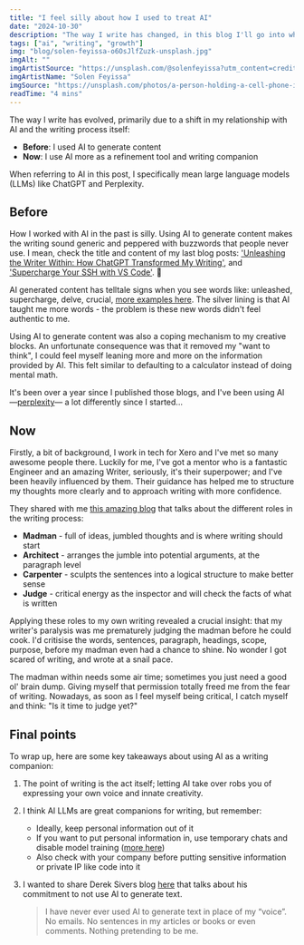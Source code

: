 ```yaml
---
title: "I feel silly about how I used to treat AI"
date: "2024-10-30"
description: "The way I write has changed, in this blog I'll go into why. Spoler alert: it's mostly my relationship with AI and the way I utilise it."
tags: ["ai", "writing", "growth"]
img: "blog/solen-feyissa-o6OsJlfZuzk-unsplash.jpg"
imgAlt: ""
imgArtistSource: "https://unsplash.com/@solenfeyissa?utm_content=creditCopyText&utm_medium=referral&utm_source=unsplash"
imgArtistName: "Solen Feyissa"
imgSource: "https://unsplash.com/photos/a-person-holding-a-cell-phone-in-their-hand-o6OsJlfZuzk?utm_content=creditCopyText&utm_medium=referral&utm_source=unsplash"
readTime: "4 mins"
---
```


The way I write has evolved, primarily due to a shift in my relationship with AI and the writing process itself:

- **Before**: I used AI to generate content
- **Now**: I use AI more as a refinement tool and writing companion

When referring to AI in this post, I specifically mean large language models (LLMs) like ChatGPT and Perplexity.

## Before

How I worked with AI in the past is silly. Using AI to generate content makes the writing sound generic and peppered with buzzwords that people never use. I mean, check the title and content of my last blog posts: ['Unleashing the Writer Within: How ChatGPT Transformed My Writing'](/blog/2023-11-6-im-not-a-writer), and ['Supercharge Your SSH with VS Code'](/blog/2023-10-29-ssh-using-vscode). 🫣

AI generated content has telltale signs when you see words like: unleashed, supercharge, delve, crucial, [more examples here](https://arstechnica.com/ai/2024/07/the-telltale-words-that-could-identify-generative-ai-text/). The silver lining is that AI taught me more words - the problem is these new words didn't feel authentic to me.

Using AI to generate content was also a coping mechanism to my creative blocks. An unfortunate consequence was that it removed my "want to think", I could feel myself leaning more and more on the information provided by AI. This felt similar to defaulting to a calculator instead of doing mental math.

It's been over a year since I published those blogs, and I've been using AI —[perplexity](https://www.perplexity.ai/)— a lot differently since I started...

## Now

Firstly, a bit of background, I work in tech for Xero and I've met so many awesome people there. Luckily for me, I've got a mentor who is a fantastic Engineer and an amazing Writer, seriously, it's their superpower; and I've been heavily influenced by them. Their guidance has helped me to structure my thoughts more clearly and to approach writing with more confidence.

They shared with me [this amazing blog](https://www.ut-ie.com/b/b_flowers.html) that talks about the different roles in the writing process:

- **Madman** - full of ideas, jumbled thoughts and is where writing should start
- **Architect** - arranges the jumble into potential arguments, at the paragraph level
- **Carpenter** - sculpts the sentences into a logical structure to make better sense
- **Judge** - critical energy as the inspector and will check the facts of what is written

Applying these roles to my own writing revealed a crucial insight: that my writer's paralysis was me prematurely judging the madman before he could cook. I'd critisise the words, sentences, paragraph, headings, scope, purpose, before my madman even had a chance to shine. No wonder I got scared of writing, and wrote at a snail pace.

The madman within needs some air time; sometimes you just need a good ol' brain dump. Giving myself that permission totally freed me from the fear of writing. Nowadays, as soon as I feel myself being critical, I catch myself and think: "Is it time to judge yet?"

## Final points

To wrap up, here are some key takeaways about using AI as a writing companion:

1) The point of writing is the act itself; letting AI take over robs you of expressing your own voice and innate creativity.

2) I think AI LLMs are great companions for writing, but remember:
   - Ideally, keep personal information out of it
   - If you want to put personal information in, use temporary chats and disable model training ([more here](https://www.zdnet.com/article/chatgpt-privacy-tips-two-important-ways-to-limit-the-data-you-share-with-openai/))
   - Also check with your company before putting sensitive information or private IP like code into it

3) I wanted to share Derek Sivers blog [here](https://sive.rs/ai) that talks about his commitment to not use AI to generate text.

   > I have never ever used AI to generate text in place of my “voice”. No emails. No sentences in my articles or books or even comments. Nothing pretending to be me.
